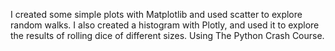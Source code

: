 I created some simple plots with Matplotlib and used scatter to explore random walks. I also created a histogram with Plotly,
and used it to explore the results of rolling dice of different sizes.
Using The Python Crash Course.